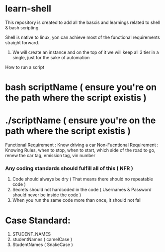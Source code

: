 # learn-shell

This repository is created to add all the bascis and learnings related to shell & bash scripting.

Shell is native to linux, yon can achieve most of the functional requirements straight forward.


1) We will create an instance and on the top of it we will keep all 3 tier in a single, just for the sake of automation


How to run a script
# bash scriptName  ( ensure you're on the path where the script existis )
# ./scriptName     ( ensure you're on the path where the script existis )



Functional Requirement     : Know driving a car 
Non-Fucntional Requirement : Knowing Rules, when to stop, when to start, which side of the road to go, renew the car tag, emission tag, vin  number 


### Any coding standards should fulfill all of this ( NFR )
1) Code should always be dry                                        ( That means there should no repeatable code ) 
2) Secrets should not hardcoded in the code                         (  Usernames & Password should never be inside the code )
3) When you run the same code more than once, it should not fail    



# Case Standard:
1) STUDENT_NAMES 
2) studentNames   ( camelCase )
3) StudentNames   ( SnakeCase )